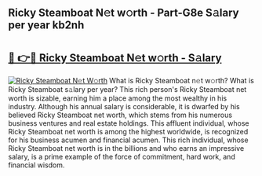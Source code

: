 ## Ricky Steamboat N𝚎t w𝚘rth - Part-G8e S𝚊lary per year kb2nh

# <h2><a href="http://gc1o88y.nevu.top/?p=Ricky+Steamboat">🔗 👉🔴 Ricky Steamboat N𝚎t w𝚘rth - S𝚊lary</a></h2>

[![Ricky Steamboat N𝚎t W𝚘rth](https://i.imgur.com/Oavwk0R.jpeg)](http://gc1o88y.nevu.top/?p=Ricky+Steamboat)
What is Ricky Steamboat n𝚎t w𝚘rth? What is Ricky Steamboat s𝚊lary per year?
This rich person's Ricky Steamboat net worth is sizable, earning him a place among the most wealthy in his industry. Although his annual salary is considerable, it is dwarfed by his believed Ricky Steamboat net worth, which stems from his numerous business ventures and real estate holdings. This affluent individual, whose Ricky Steamboat net worth is among the highest worldwide, is recognized for his business acumen and financial acumen. This rich individual, whose Ricky Steamboat net worth is in the billions and who earns an impressive salary, is a prime example of the force of commitment, hard work, and financial wisdom.
